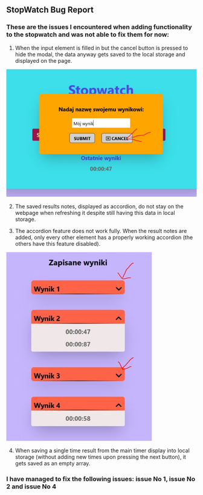 ## StopWatch Bug Report

### These are the issues I encountered when adding functionality to the stopwatch and was not able to fix them for now:

1. When the input element is filled in but the cancel button is pressed to hide the modal, the data anyway gets saved to the local storage and displayed on the page.

![](./screenshots/hiding-modal.jpg) 

2. The saved results notes, displayed as accordion, do not stay on the webpage when refreshing it despite still having this data in local storage.

3. The accordion feature does not work fully. When the result notes are added, only every other element has a properly working accordion (the others have this feature disabled).

![](./screenshots/accordion.jpg)

4. When saving a single time result from the main timer display into local storage (without adding new times upon pressing the next button), it gets saved as an empty array.

### I have managed to fix the following issues: issue No 1, issue No 2 and issue No 4


